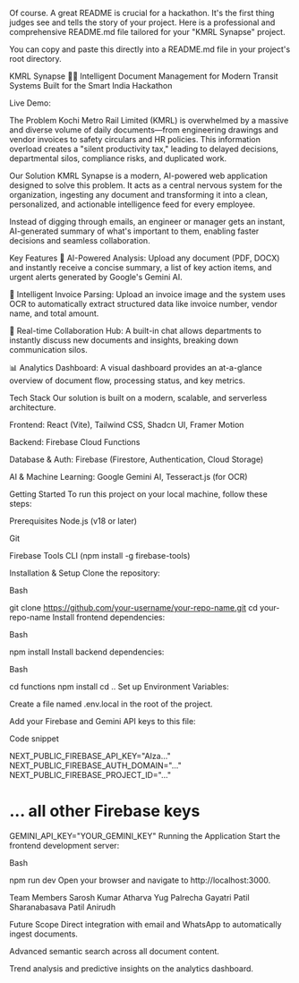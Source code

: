 Of course. A great README is crucial for a hackathon. It's the first thing judges see and tells the story of your project. Here is a professional and comprehensive README.md file tailored for your "KMRL Synapse" project.

You can copy and paste this directly into a README.md file in your project's root directory.

KMRL Synapse 🚆✨
Intelligent Document Management for Modern Transit Systems
Built for the Smart India Hackathon

Live Demo: 

The Problem
Kochi Metro Rail Limited (KMRL) is overwhelmed by a massive and diverse volume of daily documents—from engineering drawings and vendor invoices to safety circulars and HR policies. This information overload creates a "silent productivity tax," leading to delayed decisions, departmental silos, compliance risks, and duplicated work.

Our Solution
KMRL Synapse is a modern, AI-powered web application designed to solve this problem. It acts as a central nervous system for the organization, ingesting any document and transforming it into a clean, personalized, and actionable intelligence feed for every employee.

Instead of digging through emails, an engineer or manager gets an instant, AI-generated summary of what's important to them, enabling faster decisions and seamless collaboration.

Key Features
🧠 AI-Powered Analysis: Upload any document (PDF, DOCX) and instantly receive a concise summary, a list of key action items, and urgent alerts generated by Google's Gemini AI.

🧾 Intelligent Invoice Parsing: Upload an invoice image and the system uses OCR to automatically extract structured data like invoice number, vendor name, and total amount.

💬 Real-time Collaboration Hub: A built-in chat allows departments to instantly discuss new documents and insights, breaking down communication silos.

📊 Analytics Dashboard: A visual dashboard provides an at-a-glance overview of document flow, processing status, and key metrics.

Tech Stack
Our solution is built on a modern, scalable, and serverless architecture.

Frontend: React (Vite), Tailwind CSS, Shadcn UI, Framer Motion

Backend: Firebase Cloud Functions

Database & Auth: Firebase (Firestore, Authentication, Cloud Storage)

AI & Machine Learning: Google Gemini AI, Tesseract.js (for OCR)

Getting Started
To run this project on your local machine, follow these steps:

Prerequisites
Node.js (v18 or later)

Git

Firebase Tools CLI (npm install -g firebase-tools)

Installation & Setup
Clone the repository:

Bash

git clone https://github.com/your-username/your-repo-name.git
cd your-repo-name
Install frontend dependencies:

Bash

npm install
Install backend dependencies:

Bash

cd functions
npm install
cd ..
Set up Environment Variables:

Create a file named .env.local in the root of the project.

Add your Firebase and Gemini API keys to this file:

Code snippet

NEXT_PUBLIC_FIREBASE_API_KEY="AIza..."
NEXT_PUBLIC_FIREBASE_AUTH_DOMAIN="..."
NEXT_PUBLIC_FIREBASE_PROJECT_ID="..."
# ... all other Firebase keys

GEMINI_API_KEY="YOUR_GEMINI_KEY"
Running the Application
Start the frontend development server:

Bash

npm run dev
Open your browser and navigate to http://localhost:3000.

Team Members
Sarosh Kumar
Atharva
Yug Palrecha
Gayatri Patil
Sharanabasava Patil
Anirudh

Future Scope
Direct integration with email and WhatsApp to automatically ingest documents.

Advanced semantic search across all document content.

Trend analysis and predictive insights on the analytics dashboard.
